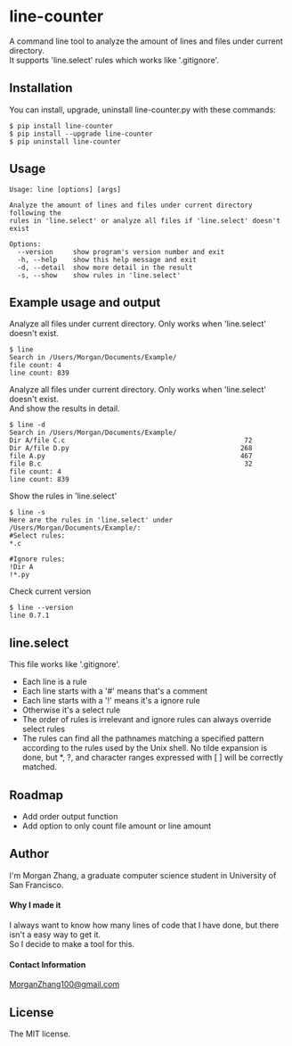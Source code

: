 # line-counter
A command line tool to analyze the amount of lines and files under current directory.   
It supports 'line.select' rules which works like '.gitignore'.

## Installation
You can install, upgrade, uninstall line-counter.py with these commands:
```
$ pip install line-counter  
$ pip install --upgrade line-counter  
$ pip uninstall line-counter  
```

## Usage
```
Usage: line [options] [args]

Analyze the amount of lines and files under current directory following the
rules in 'line.select' or analyze all files if 'line.select' doesn't exist

Options:
  --version     show program's version number and exit
  -h, --help    show this help message and exit
  -d, --detail  show more detail in the result
  -s, --show    show rules in 'line.select'
```

## Example usage and output
Analyze all files under current directory. Only works when 'line.select' doesn't exist.
```
$ line
Search in /Users/Morgan/Documents/Example/
file count: 4
line count: 839
```
Analyze all files under current directory. Only works when 'line.select' doesn't exist.  
And show the results in detail.
```
$ line -d
Search in /Users/Morgan/Documents/Example/
Dir A/file C.c                                             72
Dir A/file D.py                                           268
file A.py                                                 467
file B.c                                                   32
file count: 4
line count: 839
```
Show the rules in 'line.select'
```
$ line -s
Here are the rules in 'line.select' under /Users/Morgan/Documents/Example/:
#Select rules:
*.c

#Ignore rules:
!Dir A
!*.py
```
Check current version
```
$ line --version
line 0.7.1
```

## line.select
This file works like '.gitignore'.
* Each line is a rule
* Each line starts with a '#' means that's a comment
* Each line starts with a '!' means it's a ignore rule
* Otherwise it's a select rule
* The order of rules is irrelevant and ignore rules can always override select rules
* The rules can find all the pathnames matching a specified pattern according to the rules used by the Unix shell. No tilde expansion is done, but *, ?, and character ranges expressed with [ ] will be correctly matched.

## Roadmap
* Add order output function
* Add option to only count file amount or line amount

## Author
I'm Morgan Zhang, a graduate computer science student in University of San Francisco.  

#### Why I made it
I always want to know how many lines of code that I have done, but there isn't a easy way to get it.  
So I decide to make a tool for this.

#### Contact Information
MorganZhang100@gmail.com

## License
The MIT license.
